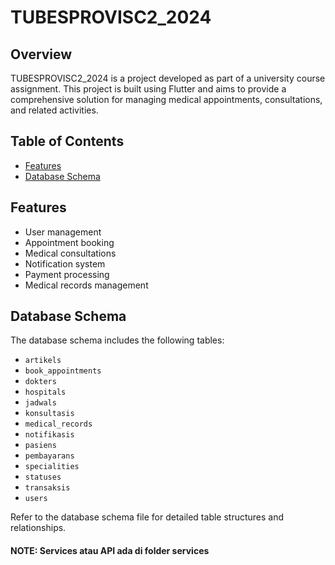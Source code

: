 # TUBESPROVISC2_2024

## Overview

TUBESPROVISC2_2024 is a project developed as part of a university course assignment. This project is built using Flutter and aims to provide a comprehensive solution for managing medical appointments, consultations, and related activities.

## Table of Contents

- [Features](#features)
- [Database Schema](#database-schema)

## Features

- User management
- Appointment booking
- Medical consultations
- Notification system
- Payment processing
- Medical records management

## Database Schema

The database schema includes the following tables:
- `artikels`
- `book_appointments`
- `dokters`
- `hospitals`
- `jadwals`
- `konsultasis`
- `medical_records`
- `notifikasis`
- `pasiens`
- `pembayarans`
- `specialities`
- `statuses`
- `transaksis`
- `users`

Refer to the database schema file for detailed table structures and relationships.

#### NOTE: Services atau API ada di folder services

